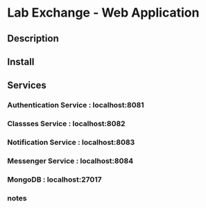 # Lab Exchange - Web Application

## Description

## Install

## Services

### Authentication Service : localhost:8081

### Classses Service : localhost:8082

### Notification Service : localhost:8083

### Messenger Service : localhost:8084

### MongoDB : localhost:27017

### notes

